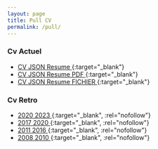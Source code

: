 ```yaml
---
layout: page
title: Pull CV
permalink: /pull/
---
```


<style>
nom { color: #000000; font-size: 3em; font-weight: bold; text-align: center; }
r { color: Red }
o { color: Orange }
g { color: Green }
b { color: #0969DA ;font-size: 2em;}
</style>


### Cv Actuel
- [CV JSON Resume ][cv]{:target="_blank"}
- [CV JSON Resume PDF ][cvpdf]{:target="_blank"}
- [CV JSON Resume FICHIER ][cvjson]{:target="_blank"}


### Cv Retro
- [2020 2023 ][cv2020]{:target="_blank", :rel="nofollow"}
- [2017 2020 ][cv2017]{:target="_blank", :rel="nofollow"}
- [2011 2016 ][cv2012]{:target="_blank", :rel="nofollow"}
- [2008 2010 ][cv2010]{:target="_blank", :rel="nofollow"}



[cv]:      https://marmits.github.io/cv/
[cvpdf]:      https://marmits.github.io/cv/resume.pdf
[cvjson]:      https://marmits.github.io/cv/resume.json


[cv2020]:      http://cv2020.codeur-web.fr/
[cv2017]:      http://cv2017.codeur-web.fr/
[cv2012]:      http://cv2012.codeur-web.fr/
[cv2010]:      http://cv2010.codeur-web.fr/
